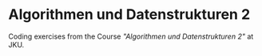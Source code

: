 # Algorithmen und Datenstrukturen 2

Coding exercises from the Course *"Algorithmen und Datenstrukturen 2"* at JKU. 
